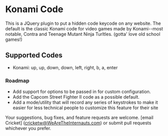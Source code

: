 # Konami Code

This is a JQuery plugin to put a hidden code keycode on any website. The default is the classic Konami code for video games made by Konami--most notable, Contra and Teenage Mutant Ninja Turltles. (gotta' love old school games!)

## Supported Codes
* Konami: up, up, down, down, left, right, b, a, enter

### Roadmap
* Add support for options to be passed in for custom configuration.
* Add the Capcom Street Fighter II code as a possible default.
* Add a mode/utility that will record any series of keystrokes to make it easier for less technical people to customize this feature for their site


Your suggestions, bug fixes, and feature requests are welcome. [email Cricket] (cricketw@WeAreTheInternauts.com) or submit pull requests whichever you prefer.